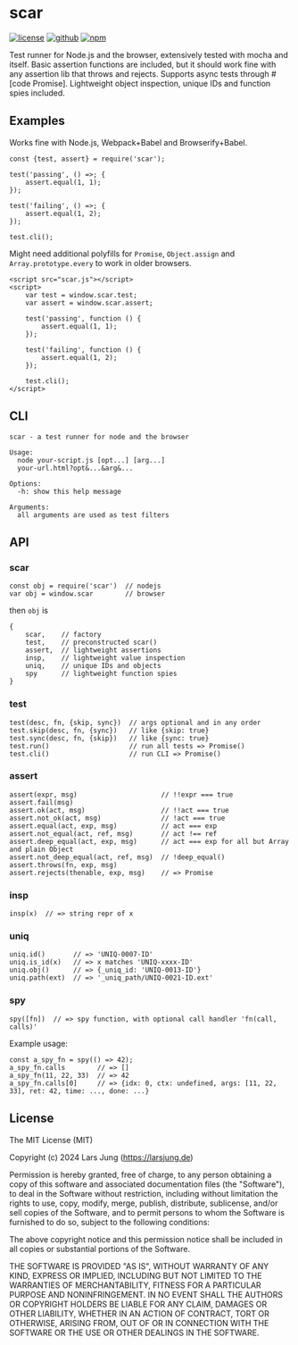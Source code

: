 # scar

[![license][license-img]][github] [![github][github-img]][github] [![npm][npm-img]][npm]  

Test runner for Node.js and the browser, extensively tested with mocha and itself. Basic assertion functions are included, but it should work fine with any assertion lib that throws and rejects. Supports async tests through #[code Promise]. Lightweight object inspection, unique IDs and function spies included.


## Examples

Works fine with Node.js, Webpack+Babel and Browserify+Babel.

```
const {test, assert} = require('scar');

test('passing', () =>; {
    assert.equal(1, 1);
});

test('failing', () =>; {
    assert.equal(1, 2);
});

test.cli();
```

Might need additional polyfills for `Promise`, `Object.assign` and `Array.prototype.every` to work in older browsers.

```
<script src="scar.js"></script>
<script>
    var test = window.scar.test;
    var assert = window.scar.assert;

    test('passing', function () {
        assert.equal(1, 1);
    });

    test('failing', function () {
        assert.equal(1, 2);
    });

    test.cli();
</script>
```


## CLI

```
scar - a test runner for node and the browser

Usage:
  node your-script.js [opt...] [arg...]
  your-url.html?opt&...&arg&...

Options:
  -h: show this help message

Arguments:
  all arguments are used as test filters
```


## API

### scar
```
const obj = require('scar')  // nodejs
var obj = window.scar        // browser
```

then `obj` is
```
{
    scar,    // factory
    test,    // preconstructed scar()
    assert,  // lightweight assertions
    insp,    // lightweight value inspection
    uniq,    // unique IDs and objects
    spy      // lightweight function spies
}
```

### test
```
test(desc, fn, {skip, sync})  // args optional and in any order
test.skip(desc, fn, {sync})   // like {skip: true}
test.sync(desc, fn, {skip})   // like {sync: true}
test.run()                    // run all tests => Promise()
test.cli()                    // run CLI => Promise()
```

### assert
```
assert(expr, msg)                     // !!expr === true
assert.fail(msg)
assert.ok(act, msg)                   // !!act === true
assert.not_ok(act, msg)               // !act === true
assert.equal(act, exp, msg)           // act === exp
assert.not_equal(act, ref, msg)       // act !== ref
assert.deep_equal(act, exp, msg)      // act === exp for all but Array and plain Object
assert.not_deep_equal(act, ref, msg)  // !deep_equal()
assert.throws(fn, exp, msg)
assert.rejects(thenable, exp, msg)    // => Promise
```

### insp
```
insp(x)  // => string repr of x
```

### uniq
```
uniq.id()       // => 'UNIQ-0007-ID'
uniq.is_id(x)   // => x matches 'UNIQ-xxxx-ID'
uniq.obj()      // => {_uniq_id: 'UNIQ-0013-ID'}
uniq.path(ext)  // => '_uniq_path/UNIQ-0021-ID.ext'
```

### spy
```
spy([fn])  // => spy function, with optional call handler 'fn(call, calls)'
```

Example usage:

```
const a_spy_fn = spy(() => 42);
a_spy_fn.calls        // => []
a_spy_fn(11, 22, 33)  // => 42
a_spy_fn.calls[0]     // => {idx: 0, ctx: undefined, args: [11, 22, 33], ret: 42, time: ..., done: ...}
```


## License
The MIT License (MIT)

Copyright (c) 2024 Lars Jung (https://larsjung.de)

Permission is hereby granted, free of charge, to any person obtaining a copy
of this software and associated documentation files (the "Software"), to deal
in the Software without restriction, including without limitation the rights
to use, copy, modify, merge, publish, distribute, sublicense, and/or sell
copies of the Software, and to permit persons to whom the Software is
furnished to do so, subject to the following conditions:

The above copyright notice and this permission notice shall be included in
all copies or substantial portions of the Software.

THE SOFTWARE IS PROVIDED "AS IS", WITHOUT WARRANTY OF ANY KIND, EXPRESS OR
IMPLIED, INCLUDING BUT NOT LIMITED TO THE WARRANTIES OF MERCHANTABILITY,
FITNESS FOR A PARTICULAR PURPOSE AND NONINFRINGEMENT. IN NO EVENT SHALL THE
AUTHORS OR COPYRIGHT HOLDERS BE LIABLE FOR ANY CLAIM, DAMAGES OR OTHER
LIABILITY, WHETHER IN AN ACTION OF CONTRACT, TORT OR OTHERWISE, ARISING FROM,
OUT OF OR IN CONNECTION WITH THE SOFTWARE OR THE USE OR OTHER DEALINGS IN
THE SOFTWARE.


[github]: https://github.com/lrsjng/scar
[npm]: https://www.npmjs.org/package/scar

[license-img]: https://img.shields.io/badge/license-MIT-a0a060.svg?style=flat-square
[github-img]: https://img.shields.io/badge/github-lrsjng/scar-a0a060.svg?style=flat-square
[npm-img]: https://img.shields.io/badge/npm-scar-a0a060.svg?style=flat-square
